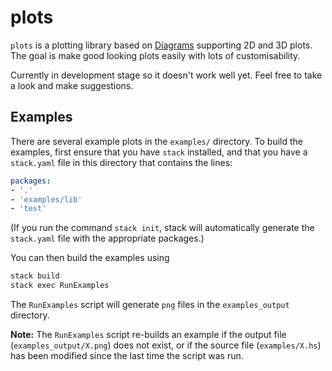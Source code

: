 # plots

`plots` is a plotting library based on [Diagrams](http://projects.haskell.org/diagrams/) supporting 2D and 3D plots. The goal is make good looking plots easily with lots of customisability.

Currently in development stage so it doesn't work well yet. Feel free to take a look and make suggestions.

## Examples

There are several example plots in the `examples/` directory. To build the examples, first ensure that you have `stack` installed, and that you have a `stack.yaml` file in this directory that contains the lines:

```yaml
packages:
- '.'
- 'examples/lib'
- 'test'
```

(If you run the command `stack init`, stack will automatically generate the `stack.yaml` file with the appropriate packages.)

You can then build the examples using
```sh
stack build
stack exec RunExamples
```
The `RunExamples` script will generate `png` files in the `examples_output` directory.

**Note:** The `RunExamples` script re-builds an example if the output file (`examples_output/X.png`) does not exist, or if the source file (`examples/X.hs`) has been modified since the last time the script was run.
